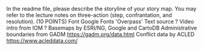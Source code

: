 In the readme file, please describe the storyline of your story map. You may refer to the lecture notes on three-action (step, confrantation, and resolution). (10 POINTS)
Font Google Fonts 'Overpass'
Text source ?
Video intro from IOM ?
Basemaps by ESRI/NG, Google and CartoDB
Administrative boundaries from GADM https://gadm.org/data.html
Conflict data by ACLED https://www.acleddata.com/
